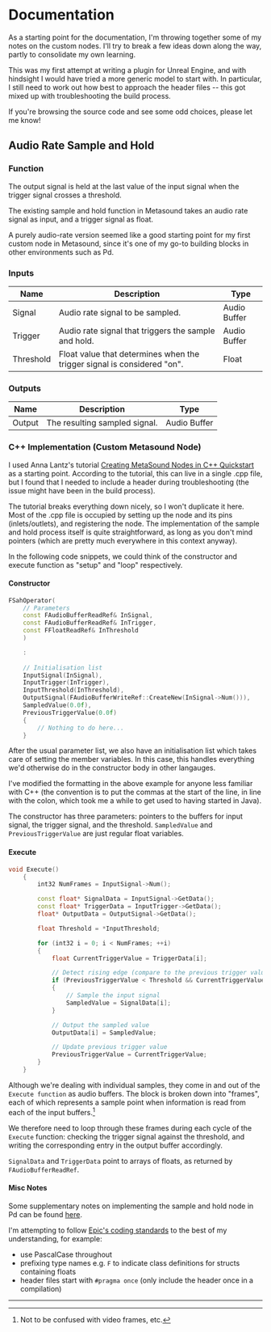 # Documentation
As a starting point for the documentation, I'm throwing together some of my notes on the custom nodes.  I'll try to break a few ideas down along the way, partly to consolidate my own learning.

This was my first attempt at writing a plugin for Unreal Engine, and with hindsight I would have tried a more generic model to start with.
In particular, I still need to work out how best to approach the header files -- this got mixed up with troubleshooting the build process.

If you're browsing the source code and see some odd choices, please let me know!

## Audio Rate Sample and Hold

### Function
The output signal is held at the last value of the input signal when the trigger signal crosses a threshold.

The existing sample and hold function in Metasound takes an audio rate signal as input, and a trigger signal as float.

A purely audio-rate version seemed like a good starting point for my first custom node in Metasound, since it's one of my go-to building blocks in other environments such as Pd.

### Inputs

| Name       | Description                                             | Type |
|------------|---------------------------------------------------------|------|
| Signal     | Audio rate signal to be sampled.                        | Audio Buffer |
| Trigger    | Audio rate signal that triggers the sample and hold.    | Audio Buffer |
| Threshold  | Float value that determines when the trigger signal is considered "on". | Float |

### Outputs

| Name    | Description                          | Type |
|---------|--------------------------------------|------|
| Output  | The resulting sampled signal.        | Audio Buffer |

### C++ Implementation (Custom Metasound Node)

I used Anna Lantz's tutorial [Creating MetaSound Nodes in C++ Quickstart](https://dev.epicgames.com/community/learning/tutorials/ry7p/unreal-engine-creating-metasound-nodes-in-c-quickstart) as a starting point.
According to the tutorial, this can live in a single .cpp file, but I found that I needed to include a header during troubleshooting (the issue might have been in the build process).

The tutorial breaks everything down nicely, so I won't duplicate it here. 
Most of the .cpp file is occupied by setting up the node and its pins (inlets/outlets), and registering the node. 
The implementation of the sample and hold process itself is quite straightforward, as long as you don't mind pointers (which are pretty much everywhere in this context anyway).

In the following code snippets, we could think of the constructor and execute function as "setup" and "loop" respectively.

#### Constructor
```C++
FSahOperator(
    // Parameters
    const FAudioBufferReadRef& InSignal,
    const FAudioBufferReadRef& InTrigger,
    const FFloatReadRef& InThreshold
    )

    :
    
    // Initialisation list
    InputSignal(InSignal),
    InputTrigger(InTrigger),
    InputThreshold(InThreshold),
    OutputSignal(FAudioBufferWriteRef::CreateNew(InSignal->Num())),
    SampledValue(0.0f),
    PreviousTriggerValue(0.0f)
    {
        // Nothing to do here...
    }
```
After the usual parameter list, we also have an initialisation list which takes care of setting the member variables. In this case, this handles everything we'd otherwise do in the constructor body in other langauges.

I've modified the formatting in the above example for anyone less familiar with C++ (the convention is to put the commas at the start of the line, in line with the colon, which took me a while to get used to having started in Java).   

The constructor has three parameters: pointers to the buffers for input signal, the trigger signal, and the threshold. 
`SampledValue` and `PreviousTriggerValue` are just regular float variables.

#### Execute
```C++
void Execute()
    {
        int32 NumFrames = InputSignal->Num();

        const float* SignalData = InputSignal->GetData();
        const float* TriggerData = InputTrigger->GetData();
        float* OutputData = OutputSignal->GetData();

        float Threshold = *InputThreshold;

        for (int32 i = 0; i < NumFrames; ++i)
        {
            float CurrentTriggerValue = TriggerData[i];

            // Detect rising edge (compare to the previous trigger value)
            if (PreviousTriggerValue < Threshold && CurrentTriggerValue >= Threshold)
            {
                // Sample the input signal
                SampledValue = SignalData[i];
            }

            // Output the sampled value
            OutputData[i] = SampledValue;

            // Update previous trigger value
            PreviousTriggerValue = CurrentTriggerValue;
        }
    }
```

Although we're dealing with individual samples, they come in and out of the `Execute function` as audio buffers. 
The block is broken down into "frames", each of which represents a sample point when information is read from each of the input buffers.[^1]

We therefore need to loop through these frames during each cycle of the `Execute` function: checking the trigger signal against the threshold, and writing the corresponding entry in the output buffer accordingly.

`SignalData` and `TriggerData` point to arrays of floats, as returned by `FAudioBufferReadRef`.

#### Misc Notes
Some supplementary notes on implementing the sample and hold node in Pd can be found [here](./SaH_Pd.md).

I'm attempting to follow [Epic's coding standards](https://dev.epicgames.com/documentation/en-us/unreal-engine/epic-cplusplus-coding-standard-for-unreal-engine?application_version=5.4) to the best of my understanding, for example:
- use PascalCase throughout
- prefixing type names e.g. `F` to indicate class definitions for structs containing floats
- header files start with `#pragma once` (only include the header once in a compilation)

---

[^1]: Not to be confused with video frames, etc.